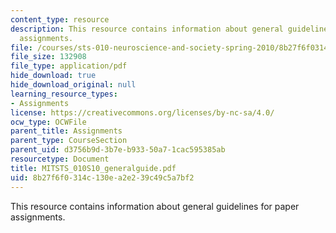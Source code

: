```yaml
---
content_type: resource
description: This resource contains information about general guidelines for paper
  assignments.
file: /courses/sts-010-neuroscience-and-society-spring-2010/8b27f6f0314c130ea2e239c49c5a7bf2_MITSTS_010S10_generalguide.pdf
file_size: 132908
file_type: application/pdf
hide_download: true
hide_download_original: null
learning_resource_types:
- Assignments
license: https://creativecommons.org/licenses/by-nc-sa/4.0/
ocw_type: OCWFile
parent_title: Assignments
parent_type: CourseSection
parent_uid: d3756b9d-3b7e-b933-50a7-1cac595385ab
resourcetype: Document
title: MITSTS_010S10_generalguide.pdf
uid: 8b27f6f0-314c-130e-a2e2-39c49c5a7bf2
---
```

This resource contains information about general guidelines for paper assignments.